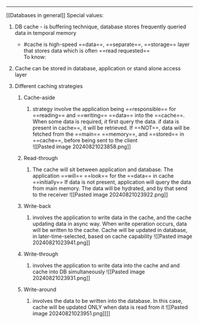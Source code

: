 ***
[[Databases in general]]
Special values:
1. DB cache - is buffering technique, database stores frequently queried data in temporal memory
	- #cache is high-speed ==data==, ==separate==, ==storage== layer that stores data which is often ==read requested==    
To know:
1. Cache can be stored in database, application or stand alone access layer

2. Different caching strategies 
	1. Cache-aside 
		1. strategy involve the application being ==responsible== for ==reading== and ==writing== ==data== into the ==cache==. When some data is required, *it* first query the data. if data is present in cache==, it will be retrieved. If ==NOT==, data will be fetched from the ==main== ==memory==, and ==stored== in ==cache==, before being sent to the client  
	![[Pasted image 20240821023858.png]]
	
	2. Read-through 
		1. The cache will sit between application and database. The application ==will== ==look== for the ==data== in cache ==initially== If data is not present, application will query the data from main memory. The data will be hydrated, and by that send to the receiver 
	![[Pasted image 20240821023922.png]]
	3. Write-back 
		1. involves the application to write data in the cache, and the cache updating data in async way. When write operation occurs, data will be written to the cache. Cache will be updated in database, in later-time-selected, based on cache capability
	![[Pasted image 20240821023941.png]]
	
	4. Write-through
		1. involves the application to write data into the cache and and cache into DB simultaneously 
	![[Pasted image 20240821023931.png]]
	5. Write-around 
		1. involves the data to be written into the database. In this case, cache will be updated ONLY when data is read from it
	![[Pasted image 20240821023951.png]]]]